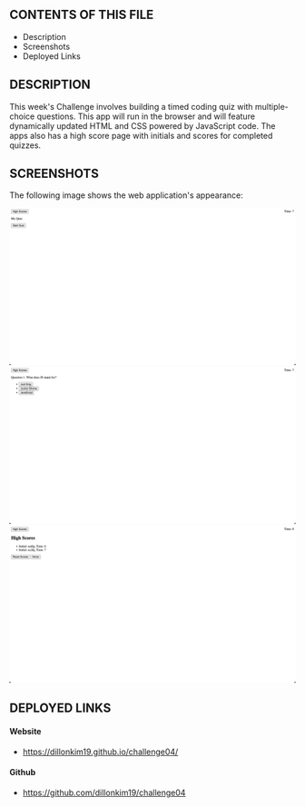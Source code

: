 CONTENTS OF THIS FILE
---------------------
  * Description
  * Screenshots
  * Deployed Links
  
DESCRIPTION
-----------
This week's Challenge involves building a timed coding quiz with multiple-choice questions. 
This app will run in the browser and will feature dynamically updated HTML and CSS powered by JavaScript code. 
The apps also has a high score page with initials and scores for completed quizzes. 

SCREENSHOTS
-----------
The following image shows the web application's appearance:

![Screenshot 1](./assets/images/Screen%20Shot%202022-10-25%20at%206.01.04%20PM.png)
![Screenshot 2](./assets/images/Screen%20Shot%202022-10-25%20at%206.01.28%20PM.png)
![Screenshot 3](./assets/images/Screen%20Shot%202022-10-25%20at%206.01.46%20PM.png)



DEPLOYED LINKS
--------------

#### Website
* https://dillonkim19.github.io/challenge04/

#### Github
* https://github.com/dillonkim19/challenge04
